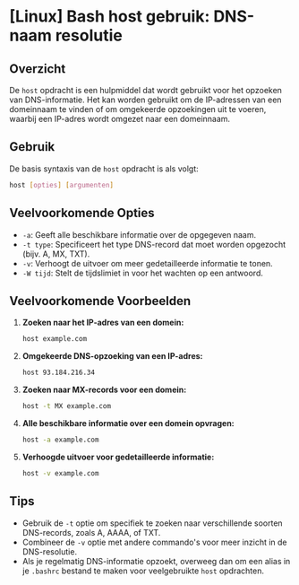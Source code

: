 # [Linux] Bash host gebruik: DNS-naam resolutie

## Overzicht
De `host` opdracht is een hulpmiddel dat wordt gebruikt voor het opzoeken van DNS-informatie. Het kan worden gebruikt om de IP-adressen van een domeinnaam te vinden of om omgekeerde opzoekingen uit te voeren, waarbij een IP-adres wordt omgezet naar een domeinnaam.

## Gebruik
De basis syntaxis van de `host` opdracht is als volgt:

```bash
host [opties] [argumenten]
```

## Veelvoorkomende Opties
- `-a`: Geeft alle beschikbare informatie over de opgegeven naam.
- `-t type`: Specificeert het type DNS-record dat moet worden opgezocht (bijv. A, MX, TXT).
- `-v`: Verhoogt de uitvoer om meer gedetailleerde informatie te tonen.
- `-W tijd`: Stelt de tijdslimiet in voor het wachten op een antwoord.

## Veelvoorkomende Voorbeelden

1. **Zoeken naar het IP-adres van een domein:**
   ```bash
   host example.com
   ```

2. **Omgekeerde DNS-opzoeking van een IP-adres:**
   ```bash
   host 93.184.216.34
   ```

3. **Zoeken naar MX-records voor een domein:**
   ```bash
   host -t MX example.com
   ```

4. **Alle beschikbare informatie over een domein opvragen:**
   ```bash
   host -a example.com
   ```

5. **Verhoogde uitvoer voor gedetailleerde informatie:**
   ```bash
   host -v example.com
   ```

## Tips
- Gebruik de `-t` optie om specifiek te zoeken naar verschillende soorten DNS-records, zoals A, AAAA, of TXT.
- Combineer de `-v` optie met andere commando's voor meer inzicht in de DNS-resolutie.
- Als je regelmatig DNS-informatie opzoekt, overweeg dan om een alias in je `.bashrc` bestand te maken voor veelgebruikte `host` opdrachten.